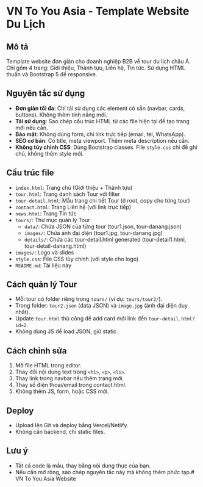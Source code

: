 # VN To You Asia - Template Website Du Lịch

## Mô tả
Template website đơn giản cho doanh nghiệp B2B về tour du lịch châu Á. Chỉ gồm 4 trang: Giới thiệu, Thành tựu, Liên hệ, Tin tức. Sử dụng HTML thuần và Bootstrap 5 để responsive.

## Nguyên tắc sử dụng
- **Đơn giản tối đa**: Chỉ tái sử dụng các element có sẵn (navbar, cards, buttons). Không thêm tính năng mới.
- **Tái sử dụng**: Sao chép cấu trúc HTML từ các file hiện tại để tạo trang mới nếu cần.
- **Bảo mật**: Không dùng form, chỉ link trực tiếp (email, tel, WhatsApp).
- **SEO cơ bản**: Có title, meta viewport. Thêm meta description nếu cần.
- **Không tùy chỉnh CSS**: Dùng Bootstrap classes. File `style.css` chỉ để ghi chú, không thêm style mới.

## Cấu trúc file
- `index.html`: Trang chủ (Giới thiệu + Thành tựu)
- `tour.html`: Trang danh sách Tour với filter
- `tour-detail.html`: Mẫu trang chi tiết Tour (ở root, copy cho từng tour)
- `contact.html`: Trang Liên hệ (với link trực tiếp)
- `news.html`: Trang Tin tức
- `tours/`: Thư mục quản lý Tour
  - `data/`: Chứa JSON của từng tour (tour1.json, tour-danang.json)
  - `images/`: Chứa ảnh đại diện (tour1.jpg, tour-danang.jpg)
  - `details/`: Chứa các tour-detail.html generated (tour-detail1.html, tour-detail-danang.html)
- `images/`: Logo và slides
- `style.css`: File CSS tùy chỉnh (với style cho logo)
- `README.md`: Tài liệu này

## Cách quản lý Tour
- Mỗi tour có folder riêng trong `tours/` (ví dụ: `tours/tour2/`).
- Trong folder: `tour2.json` (data JSON) và `image.jpg` (ảnh đại diện duy nhất).
- Update `tour.html` thủ công để add card mới link đến `tour-detail.html?id=2`.
- Không dùng JS để load JSON, giữ static.

## Cách chỉnh sửa
1. Mở file HTML trong editor.
2. Thay đổi nội dung text trong `<h1>`, `<p>`, `<li>`.
3. Thay link trong navbar nếu thêm trang mới.
4. Thay số điện thoại/email trong contact.html.
5. Không thêm JS, form, hoặc CSS mới.

## Deploy
- Upload lên Git và deploy bằng Vercel/Netlify.
- Không cần backend, chỉ static files.

## Lưu ý
- Tất cả code là mẫu, thay bằng nội dung thực của bạn.
- Nếu cần mở rộng, sao chép nguyên tắc này mà không thêm phức tạp.#   V N   T o   Y o u   A s i a   W e b s i t e  
 
